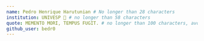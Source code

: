 ```yaml
---
name: Pedro Henrique Harutunian # No longer than 28 characters
institution: UNIVESP 🚩 # no longer than 58 characters
quote: MEMENTO MORI, TEMPUS FUGIT. # no longer than 100 characters, avoid using quotes(") to guarantee the format remains the same.
github_user: bedr0
---
```

